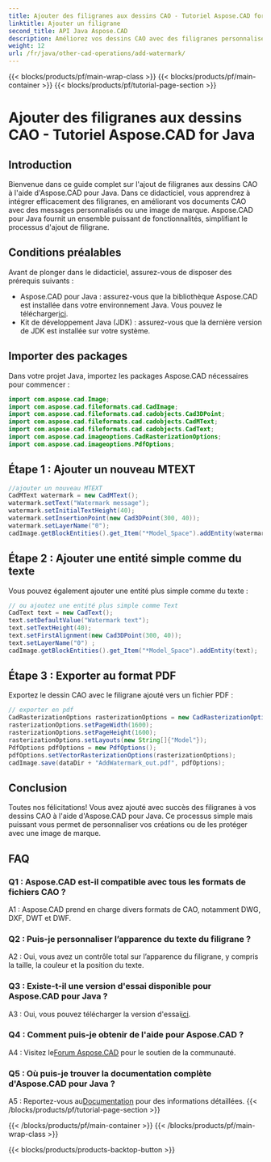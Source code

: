 ```yaml
---
title: Ajouter des filigranes aux dessins CAO - Tutoriel Aspose.CAD for Java
linktitle: Ajouter un filigrane
second_title: API Java Aspose.CAD
description: Améliorez vos dessins CAO avec des filigranes personnalisés à l'aide d'Aspose.CAD pour Java. Suivez notre guide étape par étape pour une intégration transparente.
weight: 12
url: /fr/java/other-cad-operations/add-watermark/
---
```


{{< blocks/products/pf/main-wrap-class >}}
{{< blocks/products/pf/main-container >}}
{{< blocks/products/pf/tutorial-page-section >}}

# Ajouter des filigranes aux dessins CAO - Tutoriel Aspose.CAD for Java

## Introduction

Bienvenue dans ce guide complet sur l'ajout de filigranes aux dessins CAO à l'aide d'Aspose.CAD pour Java. Dans ce didacticiel, vous apprendrez à intégrer efficacement des filigranes, en améliorant vos documents CAO avec des messages personnalisés ou une image de marque. Aspose.CAD pour Java fournit un ensemble puissant de fonctionnalités, simplifiant le processus d'ajout de filigrane.

## Conditions préalables

Avant de plonger dans le didacticiel, assurez-vous de disposer des prérequis suivants :

-  Aspose.CAD pour Java : assurez-vous que la bibliothèque Aspose.CAD est installée dans votre environnement Java. Vous pouvez le télécharger[ici](https://releases.aspose.com/cad/java/).
- Kit de développement Java (JDK) : assurez-vous que la dernière version de JDK est installée sur votre système.

## Importer des packages

Dans votre projet Java, importez les packages Aspose.CAD nécessaires pour commencer :

```java
import com.aspose.cad.Image;
import com.aspose.cad.fileformats.cad.CadImage;
import com.aspose.cad.fileformats.cad.cadobjects.Cad3DPoint;
import com.aspose.cad.fileformats.cad.cadobjects.CadMText;
import com.aspose.cad.fileformats.cad.cadobjects.CadText;
import com.aspose.cad.imageoptions.CadRasterizationOptions;
import com.aspose.cad.imageoptions.PdfOptions;
```

## Étape 1 : Ajouter un nouveau MTEXT

```java
//ajouter un nouveau MTEXT
CadMText watermark = new CadMText();
watermark.setText("Watermark message");
watermark.setInitialTextHeight(40);
watermark.setInsertionPoint(new Cad3DPoint(300, 40));
watermark.setLayerName("0");
cadImage.getBlockEntities().get_Item("*Model_Space").addEntity(watermark);
```

## Étape 2 : Ajouter une entité simple comme du texte

Vous pouvez également ajouter une entité plus simple comme du texte :

```java
// ou ajoutez une entité plus simple comme Text
CadText text = new CadText();
text.setDefaultValue("Watermark text");
text.setTextHeight(40);
text.setFirstAlignment(new Cad3DPoint(300, 40));
text.setLayerName("0") ;
cadImage.getBlockEntities().get_Item("*Model_Space").addEntity(text);
```

## Étape 3 : Exporter au format PDF

Exportez le dessin CAO avec le filigrane ajouté vers un fichier PDF :

```java
// exporter en pdf
CadRasterizationOptions rasterizationOptions = new CadRasterizationOptions();
rasterizationOptions.setPageWidth(1600);
rasterizationOptions.setPageHeight(1600);
rasterizationOptions.setLayouts(new String[]{"Model"});
PdfOptions pdfOptions = new PdfOptions();
pdfOptions.setVectorRasterizationOptions(rasterizationOptions);
cadImage.save(dataDir + "AddWatermark_out.pdf", pdfOptions);

```

## Conclusion

Toutes nos félicitations! Vous avez ajouté avec succès des filigranes à vos dessins CAO à l'aide d'Aspose.CAD pour Java. Ce processus simple mais puissant vous permet de personnaliser vos créations ou de les protéger avec une image de marque.

## FAQ

### Q1 : Aspose.CAD est-il compatible avec tous les formats de fichiers CAO ?

A1 : Aspose.CAD prend en charge divers formats de CAO, notamment DWG, DXF, DWT et DWF.

### Q2 : Puis-je personnaliser l’apparence du texte du filigrane ?

A2 : Oui, vous avez un contrôle total sur l’apparence du filigrane, y compris la taille, la couleur et la position du texte.

### Q3 : Existe-t-il une version d'essai disponible pour Aspose.CAD pour Java ?

 A3 : Oui, vous pouvez télécharger la version d'essai[ici](https://releases.aspose.com/).

### Q4 : Comment puis-je obtenir de l'aide pour Aspose.CAD ?

 A4 : Visitez le[Forum Aspose.CAD](https://forum.aspose.com/c/cad/19) pour le soutien de la communauté.

### Q5 : Où puis-je trouver la documentation complète d'Aspose.CAD pour Java ?

 A5 : Reportez-vous au[Documentation](https://reference.aspose.com/cad/java/) pour des informations détaillées.
{{< /blocks/products/pf/tutorial-page-section >}}

{{< /blocks/products/pf/main-container >}}
{{< /blocks/products/pf/main-wrap-class >}}

{{< blocks/products/products-backtop-button >}}
